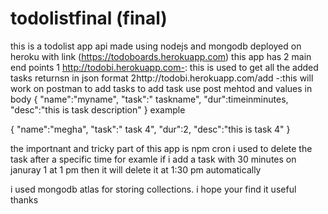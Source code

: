 # todolistfinal (final)

this is a todolist app api made using nodejs and mongodb deployed on heroku with link (https://todoboards.herokuapp.com) this app has 2 main end points 1 http://todobi.herokuapp.com-: this is used to get all the added tasks returnsn in json format 2http://todobi.herokuapp.com/add -:this will work on postman to add tasks to add task use post mehtod and values in body { "name":"myname", "task":" taskname", "dur":timeinminutes, "desc":"this is task description" } example

{ "name":"megha", "task":" task 4", "dur":2, "desc":"this is task 4" }

the importnant and tricky part of this app is npm cron i used to delete the task after a specific time for examle if i add a task with 30 minutes on januray 1 at 1 pm then it will delete it at 1:30 pm automatically

i used mongodb atlas for storing collections. i hope your find it useful thanks
